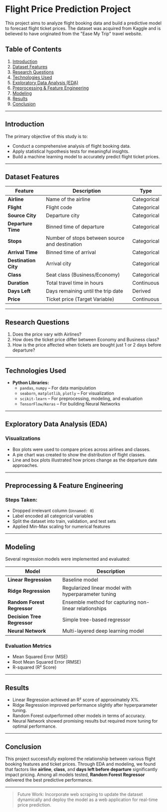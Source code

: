 # Flight Price Prediction Project

This project aims to analyze flight booking data and build a predictive model to forecast flight ticket prices. The dataset was acquired from Kaggle and is believed to have originated from the "Ease My Trip" travel website.

##  Table of Contents
1. [Introduction](#introduction)
2. [Dataset Features](#dataset-features)
3. [Research Questions](#research-questions)
4. [Technologies Used](#technologies-used)
5. [Exploratory Data Analysis (EDA)](#exploratory-data-analysis-eda)
6. [Preprocessing & Feature Engineering](#preprocessing--feature-engineering)
7. [Modeling](#modeling)
8. [Results](#results)
9. [Conclusion](#conclusion)

---

##  Introduction

The primary objective of this study is to:
- Conduct a comprehensive analysis of flight booking data.
- Apply statistical hypothesis tests for meaningful insights.
- Build a machine learning model to accurately predict flight ticket prices.

---

## Dataset Features

| Feature             | Description                                                                 | Type            |
|---------------------|-----------------------------------------------------------------------------|-----------------|
| **Airline**         | Name of the airline                                                         | Categorical     |
| **Flight**          | Flight code                                                                 | Categorical     |
| **Source City**     | Departure city                                                              | Categorical     |
| **Departure Time**  | Binned time of departure                                                      | Categorical     |
| **Stops**           | Number of stops between source and destination                              | Categorical     |
| **Arrival Time**    | Binned time of arrival                                                        | Categorical     |
| **Destination City**| Arrival city                                                                | Categorical     |
| **Class**           | Seat class (Business/Economy)                                               | Categorical     |
| **Duration**        | Total travel time in hours                                                  | Continuous      |
| **Days Left**       | Days remaining until the trip date                                          | Derived         |
| **Price**           | Ticket price (Target Variable)                                              | Continuous      |

---

##  Research Questions

1. Does the price vary with Airlines?
2. How does the ticket price differ between Economy and Business class?
3. How is the price affected when tickets are bought just 1 or 2 days before departure?

---

##  Technologies Used

- **Python Libraries:**
  - `pandas`, `numpy` – For data manipulation
  - `seaborn`, `matplotlib`, `plotly` – For visualization
  - `scikit-learn` – For preprocessing, modeling, and evaluation
  - `TensorFlow/Keras` – For building Neural Networks

---

##  Exploratory Data Analysis (EDA)

### Visualizations
- Box plots were used to compare prices across airlines and classes.
- A pie chart was created to show the distribution of flight classes.
- Line and box plots illustrated how prices change as the departure date approaches.

---

##  Preprocessing & Feature Engineering

### Steps Taken:
- Dropped irrelevant column (`Unnamed: 0`)
- Label encoded all categorical variables
- Split the dataset into train, validation, and test sets
- Applied Min-Max scaling for numerical features

---

##  Modeling

Several regression models were implemented and evaluated:

| Model               | Description                                                   |
|---------------------|---------------------------------------------------------------|
| **Linear Regression** | Baseline model                                                |
| **Ridge Regression**  | Regularized linear model with hyperparameter tuning           |
| **Random Forest Regressor** | Ensemble method for capturing non-linear relationships |
| **Decision Tree Regressor** | Simple tree-based regressor                          |
| **Neural Network**      | Multi-layered deep learning model                         |

### Evaluation Metrics
- Mean Squared Error (MSE)
- Root Mean Squared Error (RMSE)
- R-squared (R² Score)

---

##  Results

- Linear Regression achieved an R² score of approximately X%.
- Ridge Regression improved performance slightly after hyperparameter tuning.
- Random Forest outperformed other models in terms of accuracy.
- Neural Network showed promising results but required more tuning for optimal performance.

---

##  Conclusion

This project successfully explored the relationship between various flight booking features and ticket prices. Through EDA and modeling, we found that factors like **airline**, **class**, and **days left before departure** significantly impact pricing. Among all models tested, **Random Forest Regressor** delivered the best predictive performance.

---

>  Future Work: Incorporate web scraping to update the dataset dynamically and deploy the model as a web application for real-time price prediction.


